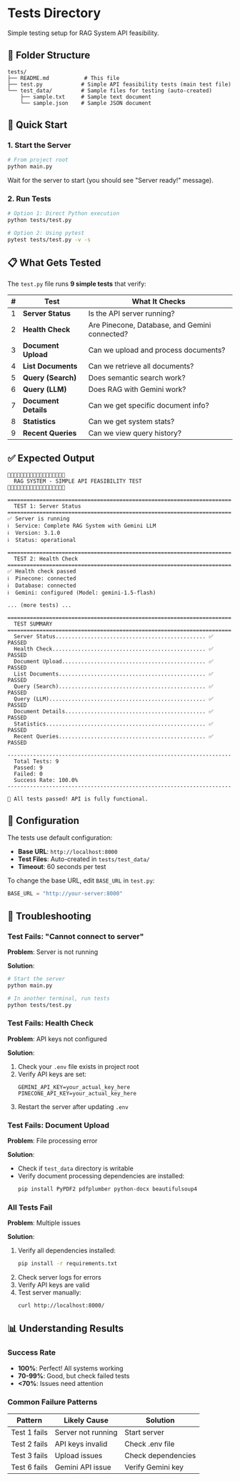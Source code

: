# Tests Directory

Simple testing setup for RAG System API feasibility.

## 📁 Folder Structure

```
tests/
├── README.md           # This file
├── test.py            # Simple API feasibility tests (main test file)
└── test_data/         # Sample files for testing (auto-created)
    ├── sample.txt     # Sample text document
    └── sample.json    # Sample JSON document
```

## 🚀 Quick Start

### 1. Start the Server

```bash
# From project root
python main.py
```

Wait for the server to start (you should see "Server ready!" message).

### 2. Run Tests

```bash
# Option 1: Direct Python execution
python tests/test.py

# Option 2: Using pytest
pytest tests/test.py -v -s
```

## 📋 What Gets Tested

The `test.py` file runs **9 simple tests** that verify:

| # | Test | What It Checks |
|---|------|----------------|
| 1 | **Server Status** | Is the API server running? |
| 2 | **Health Check** | Are Pinecone, Database, and Gemini connected? |
| 3 | **Document Upload** | Can we upload and process documents? |
| 4 | **List Documents** | Can we retrieve all documents? |
| 5 | **Query (Search)** | Does semantic search work? |
| 6 | **Query (LLM)** | Does RAG with Gemini work? |
| 7 | **Document Details** | Can we get specific document info? |
| 8 | **Statistics** | Can we get system stats? |
| 9 | **Recent Queries** | Can we view query history? |

## ✅ Expected Output

```
🚀🚀🚀🚀🚀🚀🚀🚀🚀🚀🚀🚀🚀🚀🚀🚀🚀🚀
  RAG SYSTEM - SIMPLE API FEASIBILITY TEST
🚀🚀🚀🚀🚀🚀🚀🚀🚀🚀🚀🚀🚀🚀🚀🚀🚀🚀

======================================================================
  TEST 1: Server Status
======================================================================
✅ Server is running
ℹ️  Service: Complete RAG System with Gemini LLM
ℹ️  Version: 3.1.0
ℹ️  Status: operational

======================================================================
  TEST 2: Health Check
======================================================================
✅ Health check passed
ℹ️  Pinecone: connected
ℹ️  Database: connected
ℹ️  Gemini: configured (Model: gemini-1.5-flash)

... (more tests) ...

======================================================================
  TEST SUMMARY
======================================================================
  Server Status............................................... ✅ PASSED
  Health Check................................................ ✅ PASSED
  Document Upload............................................. ✅ PASSED
  List Documents.............................................. ✅ PASSED
  Query (Search).............................................. ✅ PASSED
  Query (LLM)................................................. ✅ PASSED
  Document Details............................................ ✅ PASSED
  Statistics.................................................. ✅ PASSED
  Recent Queries.............................................. ✅ PASSED

----------------------------------------------------------------------
  Total Tests: 9
  Passed: 9
  Failed: 0
  Success Rate: 100.0%
----------------------------------------------------------------------

🎉 All tests passed! API is fully functional.
```

## 🔧 Configuration

The tests use default configuration:

- **Base URL**: `http://localhost:8000`
- **Test Files**: Auto-created in `tests/test_data/`
- **Timeout**: 60 seconds per test

To change the base URL, edit `BASE_URL` in `test.py`:

```python
BASE_URL = "http://your-server:8000"
```

## 🐛 Troubleshooting

### Test Fails: "Cannot connect to server"

**Problem**: Server is not running

**Solution**:
```bash
# Start the server
python main.py

# In another terminal, run tests
python tests/test.py
```

### Test Fails: Health Check

**Problem**: API keys not configured

**Solution**:
1. Check your `.env` file exists in project root
2. Verify API keys are set:
   ```
   GEMINI_API_KEY=your_actual_key_here
   PINECONE_API_KEY=your_actual_key_here
   ```
3. Restart the server after updating `.env`

### Test Fails: Document Upload

**Problem**: File processing error

**Solution**:
- Check if `test_data` directory is writable
- Verify document processing dependencies are installed:
  ```bash
  pip install PyPDF2 pdfplumber python-docx beautifulsoup4
  ```

### All Tests Fail

**Problem**: Multiple issues

**Solution**:
1. Verify all dependencies installed:
   ```bash
   pip install -r requirements.txt
   ```
2. Check server logs for errors
3. Verify API keys are valid
4. Test server manually:
   ```bash
   curl http://localhost:8000/
   ```

## 📊 Understanding Results

### Success Rate
- **100%**: Perfect! All systems working
- **70-99%**: Good, but check failed tests
- **<70%**: Issues need attention

### Common Failure Patterns

| Pattern | Likely Cause | Solution |
|---------|--------------|----------|
| Test 1 fails | Server not running | Start server |
| Test 2 fails | API keys invalid | Check .env file |
| Test 3 fails | Upload issues | Check dependencies |
| Test 6 fails | Gemini API issue | Verify Gemini key |


